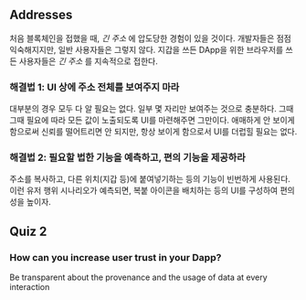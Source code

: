 ## Addresses

처음 블록체인을 접했을 때, *긴 주소* 에 압도당한 경험이 있을 것이다. 개발자들은 점점 익숙해지지만, 일반 사용자들은 그렇지 않다. 지갑을 쓰든 DApp을 위한 브라우저를 쓰든 사용자들은 *긴 주소* 를 지속적으로 접한다.

### 해결법 1: UI 상에 주소 전체를 보여주지 마라

대부분의 경우 모두 다 알 필요는 없다. 일부 몇 자리만 보여주는 것으로 충분하다. 그때그때 필요에 따라 모든 값이 노출되도록 UI를 마련해주면 그만이다. 애매하게 안 보이게 함으로써 신뢰를 떨어트리면 안 되지만, 항상 보이게 함으로서 UI를 더럽힐 필요는 없다.

### 해결법 2: 필요할 법한 기능을 예측하고, 편의 기능을 제공하라

주소를 복사하고, 다른 위치(지갑 등)에 붙여넣기하는 등의 기능이 빈번하게 사용된다. 이런 유저 행위 시나리오가 예측되면, 복붙 아이콘을 배치하는 등의 UI를 구성하여 편의성을 높이자.

## Quiz 2

### How can you increase user trust in your Dapp?
Be transparent about the provenance and the usage of data at every interaction
